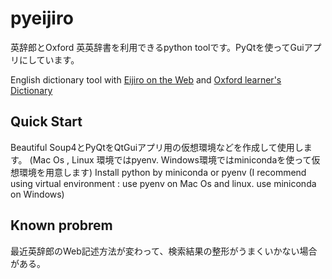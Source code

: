 # pyeijiro
英辞郎とOxford 英英辞書を利用できるpython toolです。PyQtを使ってGuiアプリにしています。

English dictionary tool with [Eijiro on the Web](https://eow.alc.co.jp) and [Oxford learner's Dictionary](https://www.oxfordlearnersdictionaries.com)

## Quick Start
Beautiful Soup4とPyQtをQtGuiアプリ用の仮想環境などを作成して使用します。
(Mac Os , Linux 環境ではpyenv. Windows環境ではminicondaを使って仮想環境を用意します)
Install python by miniconda or pyenv (I recommend using virtual environment : use pyenv on Mac Os and linux. use miniconda on Windows)

 ## Known probrem
 
 最近英辞郎のWeb記述方法が変わって、検索結果の整形がうまくいかない場合がある。
